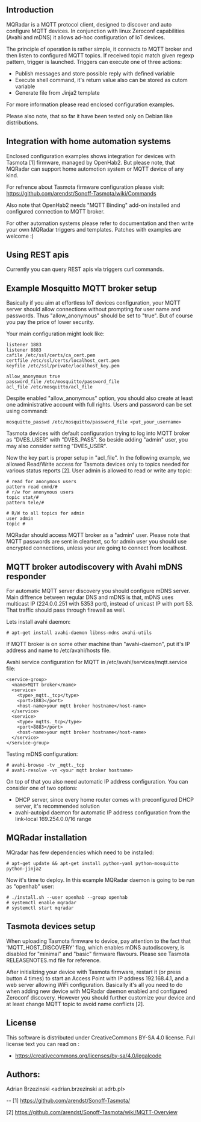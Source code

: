 
## Introduction

MQRadar is a MQTT protocol client, designed to discover and auto configure
MQTT devices. In conjunction with linux Zeroconf capabilities (Avahi and mDNS)
it allows ad-hoc configuration of IoT devices.

The principle of operation is rather simple, it connects to MQTT broker
and then listen to configured MQTT topics. If received topic match given regexp
pattern, trigger is launched. Triggers can execute one of three actions:

- Publish messages and store possible reply with defined variable
- Execute shell command, it's return value also can be stored as cutom variable
- Generate file from Jinja2 template

For more information please read enclosed configuration examples.

Please also note, that so far it have been tested only on Debian like
distributions.

## Integration with home automation systems

Enclosed configuration examples shows integration for devices with Tasmota [1]
firmware, managed by OpenHab2. But please note, that MQRadar can support
home automotion system or MQTT device of any kind.

For refrence about Tasmota firmware configuration please visit:
https://github.com/arendst/Sonoff-Tasmota/wiki/Commands

Also note that OpenHab2 needs "MQTT Binding" add-on installed and configured
connection to MQTT broker.

For other automation systems please refer to documentation and then
write your own MQRadar triggers and templates.
Patches with examples are welcome :)

## Using REST apis

Currently you can query REST apis via triggers curl commands.

## Example Mosquitto MQTT broker setup

Basically if you aim at effortless IoT devices configuration, your MQTT server
should allow connections without prompting for user name and passwords.
Thus "allow_anonymous" should be set to "true". But of course you pay the price
of lower security.

Your main configuration might look like:
```
listener 1883
listener 8883
cafile /etc/ssl/certs/ca_cert.pem
certfile /etc/ssl/certs/localhost_cert.pem
keyfile /etc/ssl/private/localhost_key.pem

allow_anonymous true
password_file /etc/mosquitto/password_file
acl_file /etc/mosquitto/acl_file
```

Despite enabled "allow_anonymous" option, you should also create at least
one administrative account with full rights.
Users and password can be set using command:

```
mosquitto_passwd /etc/mosquitto/password_file <put_your_username>
```

Tasmota devices with default configuration trying to log into MQTT broker
as "DVES_USER" with "DVES_PASS". So beside adding "admin" user, you may also
consider setting "DVES_USER".

Now the key part is proper setup in "acl_file". In the following example,
we allowed Read/Write access for Tasmota devices only to topics needed for
various status reports [2]. User admin is allowed to read or write any topic:

```
# read for anonymous users
pattern read cmnd/#
# r/w for anonymous users
topic stat/#
pattern tele/#

# R/W to all topics for admin
user admin
topic #
```

MQRadar should access MQTT broker as a "admin" user.
Please note that MQTT passwords are sent in cleartext, so for admin user
you should use encrypted connections, unless your are going to connect
from localhost.

## MQTT broker autodiscovery with Avahi mDNS responder

For automatic MQTT server discovery you should configure mDNS server.
Main diffrence between regular DNS and mDNS is that, mDNS uses multicast
IP (224.0.0.251 with 5353 port), instead of unicast IP with port 53.
That traffic should pass through firewall as well.

Lets install avahi daemon:
```
# apt-get install avahi-daemon libnss-mdns avahi-utils
```

If MQTT broker is on some other machine than "avahi-daemon", put it's
IP address and name to /etc/avahi/hosts file.

Avahi service configuration for MQTT in /etc/avahi/services/mqtt.service file:
```
<service-group>
  <name>MQTT broker</name>
  <service>
    <type>_mqtt._tcp</type>
    <port>1883</port>
    <host-name>your mqtt broker hostname</host-name>
  </service>
  <service>
    <type>_mqtts._tcp</type>
    <port>8883</port>
    <host-name>your mqtt broker hostname</host-name>
  </service>
</service-group>
```

Testing mDNS configuration:
```
# avahi-browse -tv _mqtt._tcp
# avahi-resolve -vn <your mqtt broker hostname>
```

On top of that you also need automatic IP address configuration.
You can consider one of two options:
- DHCP server, since every home router comes with preconfigured DHCP server,
it's recommended solution
- avahi-autoipd daemon for automatic IP address configuration from the
link-local 169.254.0.0/16 range

## MQRadar installation

MQradar has few dependencies which need to be installed:
```
# apt-get update && apt-get install python-yaml python-mosquitto python-jinja2
```

Now it's time to deploy. In this example MQRadar daemon is going to be run as "openhab" user:
```
# ./install.sh --user openhab --group openhab
# systemctl enable mqradar
# systemctl start mqradar
```

## Tasmota devices setup

When uploading Tasmota firmware to device, pay attention to the fact
that 'MQTT_HOST_DISCOVERY' flag, which enables mDNS autodiscovery,
is disabled for "minimal" and "basic" firmware flavours. Please see Tasmota
RELEASENOTES.md file for reference.

After initializing your device with Tasmota firmware, restart it
(or press button 4 times) to start an Access Point with IP address 192.168.4.1,
and a web server allowing WiFi configuration.
Basically it's all you need to do when adding new device with MQRadar daemon
enabled and configured Zeroconf discovery. However you should further customize
your device and at least change MQTT topic to avoid name conflicts [2].


## License

This software is distributed under CreativeCommons BY-SA 4.0 license.
Full license text you can read on :

 - https://creativecommons.org/licenses/by-sa/4.0/legalcode

## Authors:
Adrian Brzezinski <adrian.brzezinski at adrb.pl>

-- 
[1] https://github.com/arendst/Sonoff-Tasmota/

[2] https://github.com/arendst/Sonoff-Tasmota/wiki/MQTT-Overview

